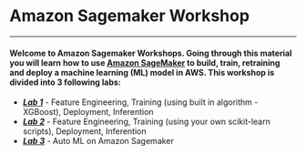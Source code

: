 # Amazon Sagemaker Workshop
---
#### Welcome to Amazon Sagemaker Workshops. Going through this material you will learn how to use [Amazon SageMaker](https://aws.amazon.com/sagemaker/) to build, train, retraining and deploy a machine learning (ML) model in AWS. This workshop is divided into 3 following labs:

* [**_Lab 1_**](www.google.com) - Feature Engineering, Training (using built in algorithm - XGBoost), Deployment, Inferention
* [**_Lab 2_**](www.google.com) - Feature Engineering, Training (using your own scikit-learn scripts), Deployment, Inferention
* [**_Lab 3_**](www.google.com) - Auto ML on Amazon Sagemaker


